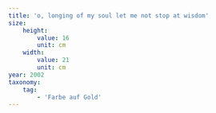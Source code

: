 ```yaml
---
title: 'o, longing of my soul let me not stop at wisdom'
size:
    height:
        value: 16
        unit: cm
    width:
        value: 21
        unit: cm
year: 2002
taxonomy:
    tag:
        - 'Farbe auf Gold'
---
```

